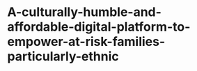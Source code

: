 # A-culturally-humble-and-affordable-digital-platform-to-empower-at-risk-families-particularly-ethnic